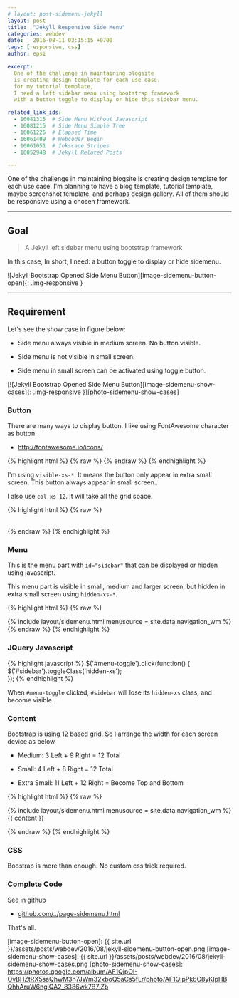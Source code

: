 ```yaml
---
# layout: post-sidemenu-jekyll
layout: post
title:  "Jekyll Responsive Side Menu"
categories: webdev
date:   2016-08-11 03:15:15 +0700
tags: [responsive, css]
author: epsi

excerpt:
  One of the challenge in maintaining blogsite
  is creating design template for each use case.
  for my tutorial template,
  I need a left sidebar menu using bootstrap framework
  with a button toggle to display or hide this sidebar menu.

related_link_ids: 
  - 16081315  # Side Menu Without Javascript
  - 16081215  # Side Menu Simple Tree  
  - 16061225  # Elapsed Time
  - 16061409  # Webcoder Begin
  - 16061051  # Inkscape Stripes
  - 16052948  # Jekyll Related Posts

---
```


One of the challenge in maintaining blogsite
is creating design template for each use case.
I'm planning to have a blog template, tutorial template,
maybe screenshot template, and perhaps design gallery.
All of them should be responsive using a chosen framework.

-- -- --

## Goal

> A Jekyll left sidebar menu using bootstrap framework

In this case, In short, I need: a button toggle to display or hide sidemenu.

![Jekyll Bootstrap Opened Side Menu Button][image-sidemenu-button-open]{: .img-responsive }

-- -- --

## Requirement

Let's see the show case in figure below:

*	Side menu always visible in medium screen. No button visible.

*	Side menu is not visible in small screen.

*	Side menu in small screen can be activated using toggle button.

[![Jekyll Bootstrap Opened Side Menu Button][image-sidemenu-show-cases]{: .img-responsive }][photo-sidemenu-show-cases]

### Button

There are many ways to display button.
I like using FontAwesome character as button.

*	<http://fontawesome.io/icons/>

{% highlight html %}
{% raw %}
<a href="#" id="menu-toggle"><i class="fa fa-navicon fa-2x"></i></a>
{% endraw %}
{% endhighlight %}

I'm using <code>visible-xs-*</code>.
It means the button only appear in extra small screen.
This button always appear in small screen..

I also use <code>col-xs-12</code>.
It will take all the grid space.

{% highlight html %}
{% raw %}
  <div class="col-xs-12 visible-xs-block">
      &nbsp;&nbsp;
      <a href="#" id="menu-toggle">
        <i class="fa fa-navicon fa-2x"></i>
      </a>
  </div>
{% endraw %}  
{% endhighlight %}

### Menu

This is the menu part with <code>id="sidebar"</code>
that can be displayed or hidden using javascript.

This menu part is visible in small, medium and larger screen,
but hidden in extra small screen using <code>hidden-xs-*</code>.

{% highlight html %}
{% raw %}
  <div class="col-xs-11 col-sm-4 col-md-3 hidden-xs" id="sidebar">
  {% include layout/sidemenu.html 
    menusource = site.data.navigation_wm
  %}
  </div>
{% endraw %}
{% endhighlight %}

### JQuery Javascript

{% highlight javascript %}
  $('#menu-toggle').click(function() {
      $('#sidebar').toggleClass('hidden-xs');  
  });
{% endhighlight %}

When <code>#menu-toggle</code> clicked,
<code>#sidebar</code> will lose its <code>hidden-xs</code> class,
and become visible.

### Content

Bootstrap is using 12 based grid.
So I arrange the width for each screen device as below

*	Medium: 3 Left + 9 Right = 12 Total

*	Small: 4 Left + 8 Right = 12 Total

*	Extra Small: 11 Left + 12 Right = Become Top and Bottom

{% highlight html %}
{% raw %}
  <!-- sidebar left col -->
  <div class="col-xs-11 col-sm-4 col-md-3 hidden-xs" id="sidebar">
  {% include layout/sidemenu.html 
    menusource = site.data.navigation_wm
  %}
  </div>
  <!-- /sidebar -->
  
  <!-- main right col -->
  <div class="col-xs-12 col-sm-8 col-md-9" id="main"> 
    {{ content }}
  </div>
  <!-- /main -->

{% endraw %}
{% endhighlight %}

### CSS

Boostrap is more than enough.
No custom css trick required.


### Complete Code

See in github

*	[github.com/../page-sidemenu.html][github-layout-sidemenu]


That's all. 

[//]: <> ( -- -- -- links below -- -- -- )

[image-sidemenu-button-open]: {{ site.url }}/assets/posts/webdev/2016/08/jekyll-sidemenu-button-open.png
[image-sidemenu-show-cases]:  {{ site.url }}/assets/posts/webdev/2016/08/jekyll-sidemenu-show-cases.png
[photo-sidemenu-show-cases]:  https://photos.google.com/album/AF1QipOI-OvBHZtRX5saQhwM3h7JWm32xboQ5aCs5fLr/photo/AF1QipPk6C8yKIpHBQhhAruW6ngiQA2_8386wk7B7iZb


[github-layout-sidemenu]: https://github.com/epsi-rns/epsi-rns.github.io/blob/master/_layouts/page-sidemenu.html
